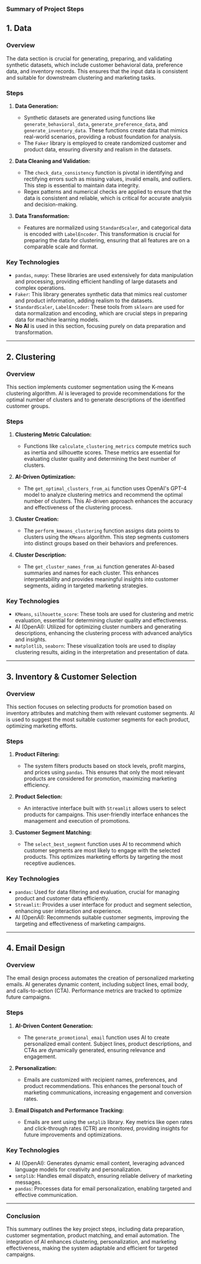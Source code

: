 ### **Summary of Project Steps**

## **1. Data**

### **Overview**
The data section is crucial for generating, preparing, and validating synthetic datasets, which include customer behavioral data, preference data, and inventory records. This ensures that the input data is consistent and suitable for downstream clustering and marketing tasks.

### **Steps**
1. **Data Generation:**
   - Synthetic datasets are generated using functions like `generate_behavioral_data`, `generate_preference_data`, and `generate_inventory_data`. These functions create data that mimics real-world scenarios, providing a robust foundation for analysis.
   - The `Faker` library is employed to create randomized customer and product data, ensuring diversity and realism in the datasets.

2. **Data Cleaning and Validation:**
   - The `check_data_consistency` function is pivotal in identifying and rectifying errors such as missing values, invalid emails, and outliers. This step is essential to maintain data integrity.
   - Regex patterns and numerical checks are applied to ensure that the data is consistent and reliable, which is critical for accurate analysis and decision-making.

3. **Data Transformation:**
   - Features are normalized using `StandardScaler`, and categorical data is encoded with `LabelEncoder`. This transformation is crucial for preparing the data for clustering, ensuring that all features are on a comparable scale and format.

### **Key Technologies**
- `pandas`, `numpy`: These libraries are used extensively for data manipulation and processing, providing efficient handling of large datasets and complex operations.
- `Faker`: This library generates synthetic data that mimics real customer and product information, adding realism to the datasets.
- `StandardScaler`, `LabelEncoder`: These tools from `sklearn` are used for data normalization and encoding, which are crucial steps in preparing data for machine learning models.
- **No AI** is used in this section, focusing purely on data preparation and transformation.

---

## **2. Clustering**

### **Overview**
This section implements customer segmentation using the K-means clustering algorithm. AI is leveraged to provide recommendations for the optimal number of clusters and to generate descriptions of the identified customer groups.

### **Steps**
1. **Clustering Metric Calculation:**
   - Functions like `calculate_clustering_metrics` compute metrics such as inertia and silhouette scores. These metrics are essential for evaluating cluster quality and determining the best number of clusters.

2. **AI-Driven Optimization:**
   - The `get_optimal_clusters_from_ai` function uses OpenAI's GPT-4 model to analyze clustering metrics and recommend the optimal number of clusters. This AI-driven approach enhances the accuracy and effectiveness of the clustering process.

3. **Cluster Creation:**
   - The `perform_kmeans_clustering` function assigns data points to clusters using the `KMeans` algorithm. This step segments customers into distinct groups based on their behaviors and preferences.

4. **Cluster Description:**
   - The `get_cluster_names_from_ai` function generates AI-based summaries and names for each cluster. This enhances interpretability and provides meaningful insights into customer segments, aiding in targeted marketing strategies.

### **Key Technologies**
- `KMeans`, `silhouette_score`: These tools are used for clustering and metric evaluation, essential for determining cluster quality and effectiveness.
- AI (OpenAI): Utilized for optimizing cluster numbers and generating descriptions, enhancing the clustering process with advanced analytics and insights.
- `matplotlib`, `seaborn`: These visualization tools are used to display clustering results, aiding in the interpretation and presentation of data.

---

## **3. Inventory & Customer Selection**

### **Overview**
This section focuses on selecting products for promotion based on inventory attributes and matching them with relevant customer segments. AI is used to suggest the most suitable customer segments for each product, optimizing marketing efforts.

### **Steps**
1. **Product Filtering:**
   - The system filters products based on stock levels, profit margins, and prices using `pandas`. This ensures that only the most relevant products are considered for promotion, maximizing marketing efficiency.

2. **Product Selection:**
   - An interactive interface built with `Streamlit` allows users to select products for campaigns. This user-friendly interface enhances the management and execution of promotions.

3. **Customer Segment Matching:**
   - The `select_best_segment` function uses AI to recommend which customer segments are most likely to engage with the selected products. This optimizes marketing efforts by targeting the most receptive audiences.

### **Key Technologies**
- `pandas`: Used for data filtering and evaluation, crucial for managing product and customer data efficiently.
- `Streamlit`: Provides a user interface for product and segment selection, enhancing user interaction and experience.
- AI (OpenAI): Recommends suitable customer segments, improving the targeting and effectiveness of marketing campaigns.

---

## **4. Email Design**

### **Overview**
The email design process automates the creation of personalized marketing emails. AI generates dynamic content, including subject lines, email body, and calls-to-action (CTA). Performance metrics are tracked to optimize future campaigns.

### **Steps**
1. **AI-Driven Content Generation:**
   - The `generate_promotional_email` function uses AI to create personalized email content. Subject lines, product descriptions, and CTAs are dynamically generated, ensuring relevance and engagement.

2. **Personalization:**
   - Emails are customized with recipient names, preferences, and product recommendations. This enhances the personal touch of marketing communications, increasing engagement and conversion rates.

3. **Email Dispatch and Performance Tracking:**
   - Emails are sent using the `smtplib` library. Key metrics like open rates and click-through rates (CTR) are monitored, providing insights for future improvements and optimizations.

### **Key Technologies**
- AI (OpenAI): Generates dynamic email content, leveraging advanced language models for creativity and personalization.
- `smtplib`: Handles email dispatch, ensuring reliable delivery of marketing messages.
- `pandas`: Processes data for email personalization, enabling targeted and effective communication.

---

### **Conclusion**
This summary outlines the key project steps, including data preparation, customer segmentation, product matching, and email automation. The integration of AI enhances clustering, personalization, and marketing effectiveness, making the system adaptable and efficient for targeted campaigns.
